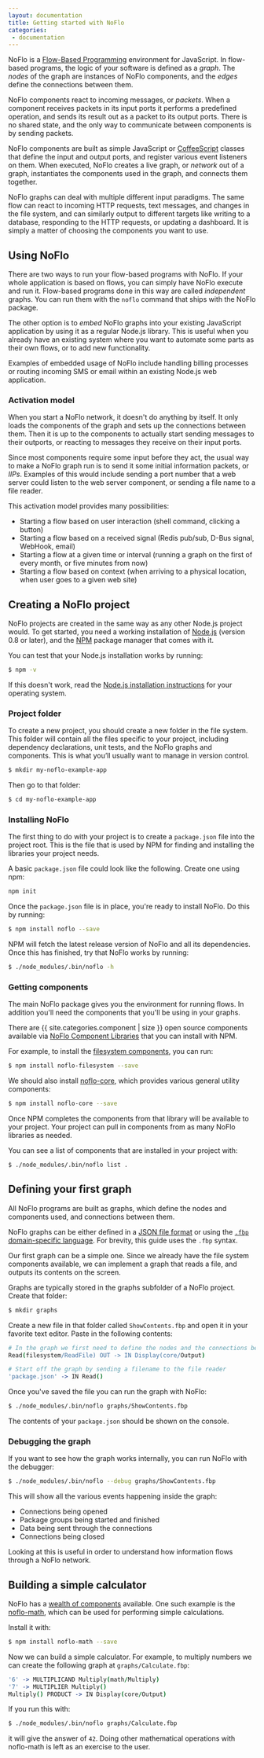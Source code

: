 ```yaml
---
layout: documentation
title: Getting started with NoFlo
categories:
 - documentation
---
```

NoFlo is a [Flow-Based Programming](http://en.wikipedia.org/wiki/Flow-based_programming) environment for JavaScript. In flow-based programs, the logic of your software is defined as a *graph*. The *nodes* of the graph are instances of NoFlo components, and the *edges* define the connections between them.

NoFlo components react to incoming messages, or *packets*. When a component receives packets in its input ports it performs a predefined operation, and sends its result out as a packet to its output ports. There is no shared state, and the only way to communicate between components is by sending packets.

NoFlo components are built as simple JavaScript or [CoffeeScript](http://coffeescript.org/) classes that define the input and output ports, and register various event listeners on them. When executed, NoFlo creates a live graph, or *network* out of a graph, instantiates the components used in the graph, and connects them together.

NoFlo graphs can deal with multiple different input paradigms. The same flow can react to incoming HTTP requests, text messages, and changes in the file system, and can similarly output to different targets like writing to a database, responding to the HTTP requests, or updating a dashboard. It is simply a matter of choosing the components you want to use.

## Using NoFlo

There are two ways to run your flow-based programs with NoFlo. If your whole application is based on flows, you can simply have NoFlo execute and run it. Flow-based programs done in this way are called *independent* graphs. You can run them with the `noflo` command that ships with the NoFlo package.

The other option is to *embed* NoFlo graphs into your existing JavaScript application by using it as a regular Node.js library. This is useful when you already have an existing system where you want to automate some parts as their own flows, or to add new functionality.

Examples of embedded usage of NoFlo include handling billing processes or routing incoming SMS or email within an existing Node.js web application.

### Activation model

When you start a NoFlo network, it doesn't do anything by itself. It only loads the components of the graph and sets up the connections between them. Then it is up to the components to actually start sending messages to their outports, or reacting to messages they receive on their input ports.

Since most components require some input before they act, the usual way to make a NoFlo graph run is to send it some initial information packets, or *IIPs*. Examples of this would include sending a port number that a web server could listen to the web server component, or sending a file name to a file reader.

This activation model provides many possibilities:

* Starting a flow based on user interaction (shell command, clicking a button)
* Starting a flow based on a received signal (Redis pub/sub, D-Bus signal, WebHook, email)
* Starting a flow at a given time or interval (running a graph on the first of every month, or five minutes from now)
* Starting a flow based on context (when arriving to a physical location, when user goes to a given web site)

## Creating a NoFlo project

NoFlo projects are created in the same way as any other Node.js project would. To get started, you need a working installation of [Node.js](http://nodejs.org/) (version 0.8 or later), and the [NPM](https://npmjs.org/) package manager that comes with it.

You can test that your Node.js installation works by running:

```bash
$ npm -v
```

If this doesn't work, read the [Node.js installation instructions](http://nodejs.org/download/) for your operating system.

### Project folder

To create a new project, you should create a new folder in the file system. This folder will contain all the files specific to your project, including dependency declarations, unit tests, and the NoFlo graphs and components. This is what you’ll usually want to manage in version control.

```bash
$ mkdir my-noflo-example-app
```

Then go to that folder:

```bash
$ cd my-noflo-example-app
```

### Installing NoFlo

The first thing to do with your project is to create a `package.json` file into the project root. This is the file that is used by NPM for finding and installing the libraries your project needs.

A basic `package.json` file could look like the following. Create one using npm:

```bash
npm init
```

Once the `package.json` file is in place, you're ready to install NoFlo. Do this by running:

```bash
$ npm install noflo --save
```

NPM will fetch the latest release version of NoFlo and all its dependencies. Once this has finished, try that NoFlo works by running:

```bash
$ ./node_modules/.bin/noflo -h
```

### Getting components

The main NoFlo package gives you the environment for running flows. In addition you'll need the components that you'll be using in your graphs.

There are {{ site.categories.component | size }} open source components available via [NoFlo Component Libraries](/library/) that you can install with NPM.

For example, to install the [filesystem components](/library/noflo-filesystem/), you can run:

```bash
$ npm install noflo-filesystem --save
```

We should also install [noflo-core](/library/noflo-core/), which provides various general utility components:

```bash
$ npm install noflo-core --save
```

Once NPM completes the components from that library will be available to your project. Your project can pull in components from as many NoFlo libraries as needed.

You can see a list of components that are installed in your project with:

```bash
$ ./node_modules/.bin/noflo list .
```

## Defining your first graph

All NoFlo programs are built as graphs, which define the nodes and components used, and connections between them.

NoFlo graphs can be either defined in a [JSON file format](/documentation/json/) or using the [`.fbp` domain-specific language](/documentation/fbp/). For brevity, this guide uses the `.fbp` syntax.

Our first graph can be a simple one. Since we already have the file system components available, we can implement a graph that reads a file, and outputs its contents on the screen.

Graphs are typically stored in the graphs subfolder of a NoFlo project. Create that folder:

```bash
$ mkdir graphs
```

Create a new file in that folder called `ShowContents.fbp` and open it in your favorite text editor. Paste in the following contents:

```coffeescript
# In the graph we first need to define the nodes and the connections between them
Read(filesystem/ReadFile) OUT -> IN Display(core/Output)

# Start off the graph by sending a filename to the file reader
'package.json' -> IN Read()
```

Once you've saved the file you can run the graph with NoFlo:

```bash
$ ./node_modules/.bin/noflo graphs/ShowContents.fbp
```

The contents of your `package.json` should be shown on the console.

### Debugging the graph

If you want to see how the graph works internally, you can run NoFlo with the debugger:

```bash
$ ./node_modules/.bin/noflo --debug graphs/ShowContents.fbp
```

This will show all the various events happening inside the graph:

* Connections being opened
* Package groups being started and finished
* Data being sent through the connections
* Connections being closed

Looking at this is useful in order to understand how information flows through a NoFlo network.

## Building a simple calculator

NoFlo has a [wealth of components](/library/) available. One such example is the [noflo-math](/library/noflo-math/), which can be used for performing simple calculations.

Install it with:

```bash
$ npm install noflo-math --save
```

Now we can build a simple calculator. For example, to multiply numbers we can create the following graph at `graphs/Calculate.fbp`:

```coffeescript
'6' -> MULTIPLICAND Multiply(math/Multiply)
'7' -> MULTIPLIER Multiply()
Multiply() PRODUCT -> IN Display(core/Output)
```

If you run this with:

```bash
$ ./node_modules/.bin/noflo graphs/Calculate.fbp
```

it will give the answer of `42`. Doing other mathematical operations with noflo-math is left as an exercise to the user.
